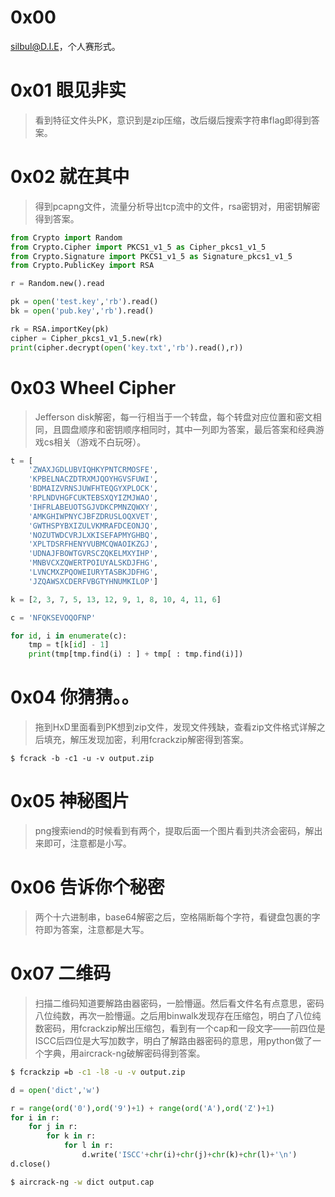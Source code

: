 # 0x00

silbul@D.I.E，个人赛形式。

# 0x01 眼见非实

> 看到特征文件头PK，意识到是zip压缩，改后缀后搜索字符串flag即得到答案。

# 0x02 就在其中

> 得到pcapng文件，流量分析导出tcp流中的文件，rsa密钥对，用密钥解密得到答案。

```python
from Crypto import Random
from Crypto.Cipher import PKCS1_v1_5 as Cipher_pkcs1_v1_5
from Crypto.Signature import PKCS1_v1_5 as Signature_pkcs1_v1_5
from Crypto.PublicKey import RSA

r = Random.new().read

pk = open('test.key','rb').read()
bk = open('pub.key','rb').read()

rk = RSA.importKey(pk)
cipher = Cipher_pkcs1_v1_5.new(rk)
print(cipher.decrypt(open('key.txt','rb').read(),r))
```

# 0x03 Wheel Cipher

> Jefferson disk解密，每一行相当于一个转盘，每个转盘对应位置和密文相同，且圆盘顺序和密钥顺序相同时，其中一列即为答案，最后答案和经典游戏cs相关（游戏不白玩呀）。

```python
t = [
    'ZWAXJGDLUBVIQHKYPNTCRMOSFE',
    'KPBELNACZDTRXMJQOYHGVSFUWI',
    'BDMAIZVRNSJUWFHTEQGYXPLOCK',
    'RPLNDVHGFCUKTEBSXQYIZMJWAO',
    'IHFRLABEUOTSGJVDKCPMNZQWXY',
    'AMKGHIWPNYCJBFZDRUSLOQXVET',
    'GWTHSPYBXIZULVKMRAFDCEONJQ',
    'NOZUTWDCVRJLXKISEFAPMYGHBQ',
    'XPLTDSRFHENYVUBMCQWAOIKZGJ',
    'UDNAJFBOWTGVRSCZQKELMXYIHP',
    'MNBVCXZQWERTPOIUYALSKDJFHG',
    'LVNCMXZPQOWEIURYTASBKJDFHG',
    'JZQAWSXCDERFVBGTYHNUMKILOP']

k = [2, 3, 7, 5, 13, 12, 9, 1, 8, 10, 4, 11, 6]

c = 'NFQKSEVOQOFNP'

for id, i in enumerate(c):
    tmp = t[k[id] - 1]
    print(tmp[tmp.find(i) : ] + tmp[ : tmp.find(i)])
```

# 0x04 你猜猜。。

> 拖到HxD里面看到PK想到zip文件，发现文件残缺，查看zip文件格式详解之后填充，解压发现加密，利用fcrackzip解密得到答案。

```
$ fcrack -b -c1 -u -v output.zip
```

# 0x05 神秘图片

> png搜索iend的时候看到有两个，提取后面一个图片看到共济会密码，解出来即可，注意都是小写。

# 0x06 告诉你个秘密

> 两个十六进制串，base64解密之后，空格隔断每个字符，看键盘包裹的字符即为答案，注意都是大写。

# 0x07 二维码

> 扫描二维码知道要解路由器密码，一脸懵逼。然后看文件名有点意思，密码八位纯数，再次一脸懵逼。之后用binwalk发现存在压缩包，明白了八位纯数密码，用fcrackzip解出压缩包，看到有一个cap和一段文字——前四位是ISCC后四位是大写加数字，明白了解路由器密码的意思，用python做了一个字典，用aircrack-ng破解密码得到答案。

```sh
$ fcrackzip =b -c1 -l8 -u -v output.zip
```

```python
d = open('dict','w')

r = range(ord('0'),ord('9')+1) + range(ord('A'),ord('Z')+1)
for i in r:
    for j in r:
        for k in r:
            for l in r:
                d.write('ISCC'+chr(i)+chr(j)+chr(k)+chr(l)+'\n')
d.close()
```
```sh
$ aircrack-ng -w dict output.cap
```
